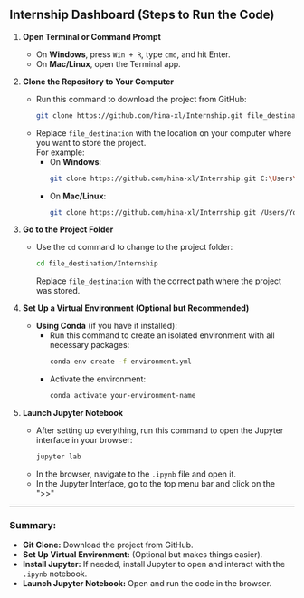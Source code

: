 ## Internship Dashboard (Steps to Run the Code)

1. **Open Terminal or Command Prompt**  
   - On **Windows**, press `Win + R`, type `cmd`, and hit Enter.  
   - On **Mac/Linux**, open the Terminal app.

2. **Clone the Repository to Your Computer**  
   - Run this command to download the project from GitHub:  
     ```bash
     git clone https://github.com/hina-xl/Internship.git file_destination
     ```  
   - Replace `file_destination` with the location on your computer where you want to store the project.  
     For example:  
     - On **Windows**:  
       ```bash
       git clone https://github.com/hina-xl/Internship.git C:\Users\YourName\Documents\MyProjects\Internship
       ```  
     - On **Mac/Linux**:  
       ```bash
       git clone https://github.com/hina-xl/Internship.git /Users/YourName/Documents/MyProjects/Internship
       ```

3. **Go to the Project Folder**  
   - Use the `cd` command to change to the project folder:  
     ```bash
     cd file_destination/Internship
     ```  
     Replace `file_destination` with the correct path where the project was stored.

4. **Set Up a Virtual Environment (Optional but Recommended)**  
   - **Using Conda** (if you have it installed):
     - Run this command to create an isolated environment with all necessary packages:  
       ```bash
       conda env create -f environment.yml
       ```  
     - Activate the environment:  
       ```bash
       conda activate your-environment-name
       ```
       
5. **Launch Jupyter Notebook**  
   - After setting up everything, run this command to open the Jupyter interface in your browser:  
     ```bash
     jupyter lab
     ```  
   - In the browser, navigate to the `.ipynb` file and open it.
   - In the Jupyter  Interface, go to the top menu bar and click on the ">>"

---

### Summary:

- **Git Clone:** Download the project from GitHub.
- **Set Up Virtual Environment:** (Optional but makes things easier).
- **Install Jupyter:** If needed, install Jupyter to open and interact with the `.ipynb` notebook.
- **Launch Jupyter Notebook:** Open and run the code in the browser.
